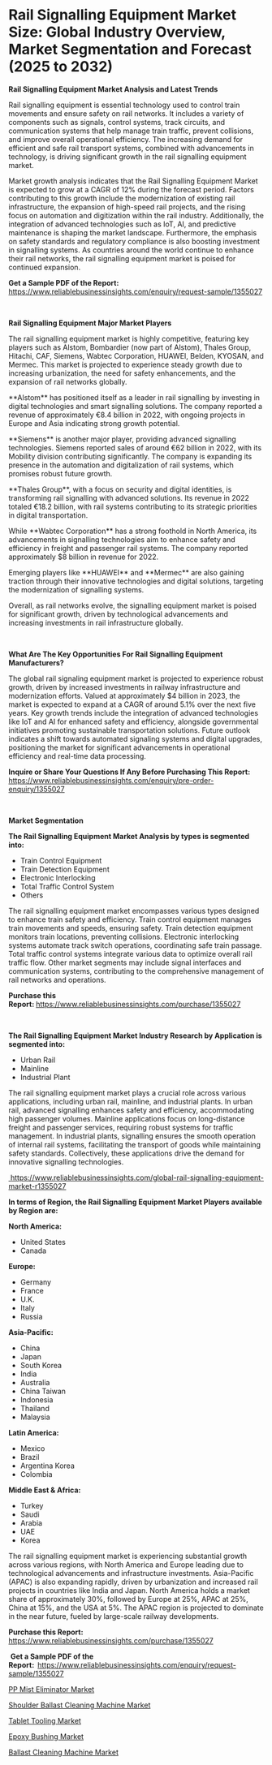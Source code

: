 <p><h1>Rail Signalling Equipment Market Size: Global Industry Overview, Market Segmentation and Forecast (2025 to 2032)</h1></p><p><strong>Rail Signalling Equipment Market Analysis and Latest Trends</strong></p>
<p><p>Rail signalling equipment is essential technology used to control train movements and ensure safety on rail networks. It includes a variety of components such as signals, control systems, track circuits, and communication systems that help manage train traffic, prevent collisions, and improve overall operational efficiency. The increasing demand for efficient and safe rail transport systems, combined with advancements in technology, is driving significant growth in the rail signalling equipment market.</p><p>Market growth analysis indicates that the Rail Signalling Equipment Market is expected to grow at a CAGR of 12% during the forecast period. Factors contributing to this growth include the modernization of existing rail infrastructure, the expansion of high-speed rail projects, and the rising focus on automation and digitization within the rail industry. Additionally, the integration of advanced technologies such as IoT, AI, and predictive maintenance is shaping the market landscape. Furthermore, the emphasis on safety standards and regulatory compliance is also boosting investment in signalling systems. As countries around the world continue to enhance their rail networks, the rail signalling equipment market is poised for continued expansion.</p></p>
<p><strong>Get a Sample PDF of the Report:&nbsp;</strong> <a href="https://www.reliablebusinessinsights.com/enquiry/request-sample/1355027?utm_campaign=39&utm_medium=2&utm_source=Github&utm_content=ia&utm_term=11042025&utm_id=rail-signalling-equipment">https://www.reliablebusinessinsights.com/enquiry/request-sample/1355027</a></p>
<p>&nbsp;</p>
<p><strong>Rail Signalling Equipment Major Market Players</strong></p>
<p><p>The rail signalling equipment market is highly competitive, featuring key players such as Alstom, Bombardier (now part of Alstom), Thales Group, Hitachi, CAF, Siemens, Wabtec Corporation, HUAWEI, Belden, KYOSAN, and Mermec. This market is projected to experience steady growth due to increasing urbanization, the need for safety enhancements, and the expansion of rail networks globally.</p><p>**Alstom** has positioned itself as a leader in rail signalling by investing in digital technologies and smart signalling solutions. The company reported a revenue of approximately €8.4 billion in 2022, with ongoing projects in Europe and Asia indicating strong growth potential.</p><p>**Siemens** is another major player, providing advanced signalling technologies. Siemens reported sales of around €62 billion in 2022, with its Mobility division contributing significantly. The company is expanding its presence in the automation and digitalization of rail systems, which promises robust future growth.</p><p>**Thales Group**, with a focus on security and digital identities, is transforming rail signalling with advanced solutions. Its revenue in 2022 totaled €18.2 billion, with rail systems contributing to its strategic priorities in digital transportation.</p><p>While **Wabtec Corporation** has a strong foothold in North America, its advancements in signalling technologies aim to enhance safety and efficiency in freight and passenger rail systems. The company reported approximately $8 billion in revenue for 2022.</p><p>Emerging players like **HUAWEI** and **Mermec** are also gaining traction through their innovative technologies and digital solutions, targeting the modernization of signalling systems.</p><p>Overall, as rail networks evolve, the signalling equipment market is poised for significant growth, driven by technological advancements and increasing investments in rail infrastructure globally.</p></p>
<p>&nbsp;</p>
<p><strong>What Are The Key Opportunities For Rail Signalling Equipment Manufacturers?</strong></p>
<p><p>The global rail signaling equipment market is projected to experience robust growth, driven by increased investments in railway infrastructure and modernization efforts. Valued at approximately $4 billion in 2023, the market is expected to expand at a CAGR of around 5.1% over the next five years. Key growth trends include the integration of advanced technologies like IoT and AI for enhanced safety and efficiency, alongside governmental initiatives promoting sustainable transportation solutions. Future outlook indicates a shift towards automated signaling systems and digital upgrades, positioning the market for significant advancements in operational efficiency and real-time data processing.</p></p>
<p><strong>Inquire or Share Your Questions If Any Before Purchasing This Report:</strong> <a href="https://www.reliablebusinessinsights.com/enquiry/pre-order-enquiry/1355027?utm_campaign=39&utm_medium=2&utm_source=Github&utm_content=ia&utm_term=11042025&utm_id=rail-signalling-equipment">https://www.reliablebusinessinsights.com/enquiry/pre-order-enquiry/1355027</a></p>
<p>&nbsp;</p>
<p><strong>Market Segmentation</strong></p>
<p><strong>The Rail Signalling Equipment Market Analysis by types is segmented into:</strong></p>
<p><ul><li>Train Control Equipment</li><li>Train Detection Equipment</li><li>Electronic Interlocking</li><li>Total Traffic Control System</li><li>Others</li></ul></p>
<p><p>The rail signalling equipment market encompasses various types designed to enhance train safety and efficiency. Train control equipment manages train movements and speeds, ensuring safety. Train detection equipment monitors train locations, preventing collisions. Electronic interlocking systems automate track switch operations, coordinating safe train passage. Total traffic control systems integrate various data to optimize overall rail traffic flow. Other market segments may include signal interfaces and communication systems, contributing to the comprehensive management of rail networks and operations.</p></p>
<p><strong>Purchase this Report:&nbsp;</strong><a href="https://www.reliablebusinessinsights.com/purchase/1355027?utm_campaign=39&utm_medium=2&utm_source=Github&utm_content=ia&utm_term=11042025&utm_id=rail-signalling-equipment">https://www.reliablebusinessinsights.com/purchase/1355027</a></p>
<p>&nbsp;</p>
<p><strong>The Rail Signalling Equipment Market Industry Research by Application is segmented into:</strong></p>
<p><ul><li>Urban Rail</li><li>Mainline</li><li>Industrial Plant</li></ul></p>
<p><p>The rail signalling equipment market plays a crucial role across various applications, including urban rail, mainline, and industrial plants. In urban rail, advanced signalling enhances safety and efficiency, accommodating high passenger volumes. Mainline applications focus on long-distance freight and passenger services, requiring robust systems for traffic management. In industrial plants, signalling ensures the smooth operation of internal rail systems, facilitating the transport of goods while maintaining safety standards. Collectively, these applications drive the demand for innovative signalling technologies.</p></p>
<p><a href="https://www.reliablebusinessinsights.com/global-rail-signalling-equipment-market-r1355027?utm_campaign=39&utm_medium=2&utm_source=Github&utm_content=ia&utm_term=11042025&utm_id=rail-signalling-equipment">&nbsp;https://www.reliablebusinessinsights.com/global-rail-signalling-equipment-market-r1355027</a></p>
<p><strong>In terms of Region, the Rail Signalling Equipment Market Players available by Region are:</strong></p>
<p>
    <p> <strong> North America: </strong>
        <ul>
            <li>United States</li>
            <li>Canada</li>
        </ul>
        </p> 
    <p> <strong> Europe: </strong>
        <ul>
            <li>Germany</li>
            <li>France</li>
            <li>U.K.</li>
            <li>Italy</li>
            <li>Russia</li>
        </ul>
        </p> 
    <p> <strong> Asia-Pacific: </strong>
        <ul>
            <li>China</li>
            <li>Japan</li>
            <li>South Korea</li>
            <li>India</li>
            <li>Australia</li>
            <li>China Taiwan</li>
            <li>Indonesia</li>
            <li>Thailand</li>
            <li>Malaysia</li>
        </ul>
        </p> 
    <p> <strong> Latin America: </strong>
        <ul>
            <li>Mexico</li>
            <li>Brazil</li>
            <li>Argentina Korea</li>
            <li>Colombia</li>
        </ul>
        </p> 
    <p> <strong> Middle East & Africa: </strong>
        <ul>
            <li>Turkey</li>
            <li>Saudi</li>
            <li>Arabia</li>
            <li>UAE</li>
            <li>Korea</li>
        </ul>
    </p>
    </p>
<p><p>The rail signalling equipment market is experiencing substantial growth across various regions, with North America and Europe leading due to technological advancements and infrastructure investments. Asia-Pacific (APAC) is also expanding rapidly, driven by urbanization and increased rail projects in countries like India and Japan. North America holds a market share of approximately 30%, followed by Europe at 25%, APAC at 25%, China at 15%, and the USA at 5%. The APAC region is projected to dominate in the near future, fueled by large-scale railway developments.</p></p>
<p><strong>Purchase this Report: </strong><a href="https://www.reliablebusinessinsights.com/purchase/1355027?utm_campaign=39&utm_medium=2&utm_source=Github&utm_content=ia&utm_term=11042025&utm_id=rail-signalling-equipment">https://www.reliablebusinessinsights.com/purchase/1355027</a></p>
<p>&nbsp;<strong>Get a Sample PDF of the Report:&nbsp;&nbsp;</strong><a href="https://www.reliablebusinessinsights.com/enquiry/request-sample/1355027?utm_campaign=39&utm_medium=2&utm_source=Github&utm_content=ia&utm_term=11042025&utm_id=rail-signalling-equipment">https://www.reliablebusinessinsights.com/enquiry/request-sample/1355027</a></p>
<p><strong></strong></p>
<p><p><a href="https://github.com/ashepherd82/Market-Research-Report-List-7/blob/main/pp-mist-eliminator-market.md?utm_campaign=39&utm_medium=2&utm_source=Github&utm_content=ia&utm_term=11042025&utm_id=rail-signalling-equipment">PP Mist Eliminator Market</a></p><p><a href="https://github.com/ifsahvadenah/Market-Research-Report-List-1/blob/main/shoulder-ballast-cleaning-machine-market.md?utm_campaign=39&utm_medium=2&utm_source=Github&utm_content=ia&utm_term=11042025&utm_id=rail-signalling-equipment">Shoulder Ballast Cleaning Machine Market</a></p><p><a href="https://github.com/JakirUddin651/Market-Research-Report-List-2/blob/main/tablet-tooling-market.md?utm_campaign=39&utm_medium=2&utm_source=Github&utm_content=ia&utm_term=11042025&utm_id=rail-signalling-equipment">Tablet Tooling Market</a></p><p><a href="https://github.com/merzafairy04/Market-Research-Report-List-1/blob/main/epoxy-bushing-market.md?utm_campaign=39&utm_medium=2&utm_source=Github&utm_content=ia&utm_term=11042025&utm_id=rail-signalling-equipment">Epoxy Bushing Market</a></p><p><a href="https://github.com/vasosblenksk/Market-Research-Report-List-1/blob/main/ballast-cleaning-machine-market.md?utm_campaign=39&utm_medium=2&utm_source=Github&utm_content=ia&utm_term=11042025&utm_id=rail-signalling-equipment">Ballast Cleaning Machine Market</a></p></p>